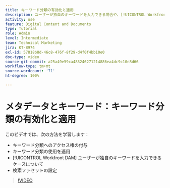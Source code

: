 ```yaml
---
title: キーワード分類の有効化と適用
description: ユーザーが独自のキーワードを入力できる場合や、[!UICONTROL Workfront DAM] で検索ファセットを設定する場合に、キーワード分類を有効にして適用する方法を説明します。
activity: use
feature: Digital Content and Documents
type: Tutorial
role: Admin
level: Intermediate
team: Technical Marketing
jira: KT-8974
exl-id: 57818b8d-46c8-476f-8f29-d4f0f4bb10e0
doc-type: video
source-git-commit: a25a49e59ca483246271214886ea4dc9c10e8d66
workflow-type: tm+mt
source-wordcount: '71'
ht-degree: 100%

---
```


# メタデータとキーワード：キーワード分類の有効化と適用

このビデオでは、次の方法を学習します：

* キーワード分類へのアクセス権の付与
* キーワード分類の使用を適用
* [!UICONTROL Workfront DAM] ユーザーが独自のキーワードを入力できるケースについて
* 検索ファセットの設定

>[!VIDEO](https://video.tv.adobe.com/v/335237/?quality=12&learn=on)
